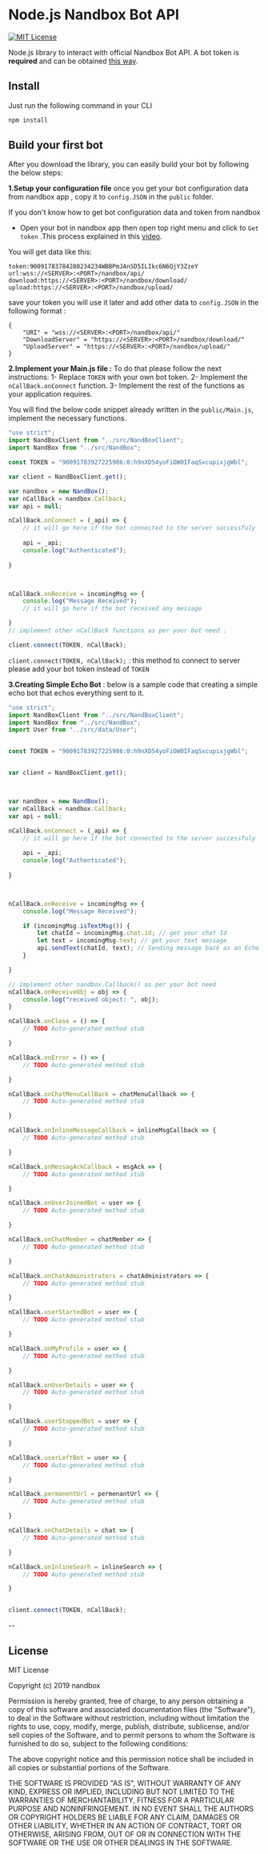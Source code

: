 # Node.js Nandbox Bot API
[![MIT License](http://img.shields.io/badge/license-MIT-blue.svg?style=flat)](https://github.com/AmirAlahmedy/nandboxbotsapi/blob/master/LICENSE)

Node.js library to interact with official Nandbox Bot API. A bot token is **required** and can be obtained [this way](https://www.youtube.com/watch?v=FXb6tjOuxSc).

## Install
Just run the following command in your CLI
```bash
npm install
```

## Build your first bot
After you download the library, you can easily build your bot by following the below steps:

**1.Setup your configuration file** once you get your bot configuration data from nandbox app , copy it to `config.JSON` in the            `public` folder.

If you don't know how to get bot configuration data and token from nandbox 

- Open your bot in nandbox app then open  top right menu and click to `Get token` .This process explained in this [video](https://www.youtube.com/watch?v=FXb6tjOuxSc&feature=youtu.be).


You will get data like this:
``` 
token:90091783784280234234WBBPmJAnSD5ILIkc6N6QjY3ZzeY
url:wss://<SERVER>:<PORT>/nandbox/api/  
download:https://<SERVER>:<PORT>/nandbox/download/  
upload:https://<SERVER>:<PORT>/nandbox/upload/
```
save your token you will use it later and add other data to  `config.JSON` in the following format :
``` 
{
    "URI" = "wss://<SERVER>:<PORT>/nandbox/api/"
    "DownloadServer" = "https://<SERVER>:<PORT>/nandbox/download/"  
    "UploadServer" = "https://<SERVER>:<PORT>/nandbox/upload/"
}
```

**2.Implement your Main.js file :** To do that please follow the next instructions:
1- Replace `TOKEN` with your own bot token.
2- Implement the `nCallBack.onConnect` function.
3- Implement the rest of the functions as your application requires.

You will find the below code snippet already written in the `public/Main.js`, implement the necessary functions.
```js
"use strict";
import NandBoxClient from "../src/NandBoxClient";
import NandBox from "../src/NandBox";

const TOKEN = "90091783927225986:0:h9nXD54yoFiOW0IFaqSxcupixjgWbl";

var client = NandBoxClient.get();

var nandbox = new NandBox();
var nCallBack = nandbox.Callback;
var api = null;

nCallBack.onConnect = (_api) => {
    // it will go here if the bot connected to the server successfuly 
    
    api = _api;
    console.log("Authenticated");
   
}



nCallBack.onReceive = incomingMsg => {
    console.log("Message Received");
    // it will go here if the bot received any message 

}
// implement other nCallBack functions as per your bot need .

client.connect(TOKEN, nCallBack);
```
`client.connect(TOKEN, nCallBack);` : this method to connect to server please add your bot token  instead of `TOKEN`

**3.Creating Simple Echo Bot** : below is a sample code that creating a simple echo bot that echos everything sent to it.
```js
"use strict";
import NandBoxClient from "../src/NandBoxClient";
import NandBox from "../src/NandBox";
import User from "../src/data/User";


const TOKEN = "90091783927225986:0:h9nXD54yoFiOW0IFaqSxcupixjgWbl";


var client = NandBoxClient.get();



var nandbox = new NandBox();
var nCallBack = nandbox.Callback;
var api = null;

nCallBack.onConnect = (_api) => {
    // it will go here if the bot connected to the server successfuly 
    
    api = _api;
    console.log("Authenticated");
   
}



nCallBack.onReceive = incomingMsg => {
    console.log("Message Received");

    if (incomingMsg.isTextMsg()) {
        let chatId = incomingMsg.chat.id; // get your chat Id
        let text = incomingMsg.text; // get your text message
        api.sendText(chatId, text); // Sending message back as an Echo
    }

}

// implement other nandbox.Callback() as per your bot need
nCallBack.onReceiveObj = obj => {
    console.log("received object: ", obj);
}

nCallBack.onClose = () => {
    // TODO Auto-generated method stub

}

nCallBack.onError = () => {
    // TODO Auto-generated method stub

}

nCallBack.onChatMenuCallBack = chatMenuCallback => {
    // TODO Auto-generated method stub

}

nCallBack.onInlineMessageCallback = inlineMsgCallback => {
    // TODO Auto-generated method stub

}

nCallBack.onMessagAckCallback = msgAck => {
    // TODO Auto-generated method stub

}

nCallBack.onUserJoinedBot = user => {
    // TODO Auto-generated method stub

}

nCallBack.onChatMember = chatMember => {
    // TODO Auto-generated method stub

}

nCallBack.onChatAdministrators = chatAdministrators => {
    // TODO Auto-generated method stub

}

nCallBack.userStartedBot = user => {
    // TODO Auto-generated method stub

}

nCallBack.onMyProfile = user => {
    // TODO Auto-generated method stub

}

nCallBack.onUserDetails = user => {
    // TODO Auto-generated method stub

}

nCallBack.userStoppedBot = user => {
    // TODO Auto-generated method stub

}

nCallBack.userLeftBot = user => {
    // TODO Auto-generated method stub

}

nCallBack.permanentUrl = permenantUrl => {
    // TODO Auto-generated method stub

}

nCallBack.onChatDetails = chat => {
    // TODO Auto-generated method stub

}

nCallBack.onInlineSearh = inlineSearch => {
    // TODO Auto-generated method stub

}


client.connect(TOKEN, nCallBack);
```
--
## License 
MIT License

Copyright (c) 2019 nandbox

Permission is hereby granted, free of charge, to any person obtaining a copy
of this software and associated documentation files (the "Software"), to deal
in the Software without restriction, including without limitation the rights
to use, copy, modify, merge, publish, distribute, sublicense, and/or sell
copies of the Software, and to permit persons to whom the Software is
furnished to do so, subject to the following conditions:

The above copyright notice and this permission notice shall be included in all
copies or substantial portions of the Software.

THE SOFTWARE IS PROVIDED "AS IS", WITHOUT WARRANTY OF ANY KIND, EXPRESS OR
IMPLIED, INCLUDING BUT NOT LIMITED TO THE WARRANTIES OF MERCHANTABILITY,
FITNESS FOR A PARTICULAR PURPOSE AND NONINFRINGEMENT. IN NO EVENT SHALL THE
AUTHORS OR COPYRIGHT HOLDERS BE LIABLE FOR ANY CLAIM, DAMAGES OR OTHER
LIABILITY, WHETHER IN AN ACTION OF CONTRACT, TORT OR OTHERWISE, ARISING FROM,
OUT OF OR IN CONNECTION WITH THE SOFTWARE OR THE USE OR OTHER DEALINGS IN THE
SOFTWARE.